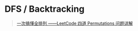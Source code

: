 # DFS / Backtracking

> [一次搞懂全排列 ——LeetCode 四道 Permutations 问题详解](https://www.jianshu.com/p/db90675cb82b)